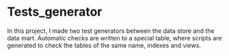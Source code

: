 # Tests_generator
In this project, I made two test generators between the data store and the data mart. Automatic checks are written to a special table, where scripts are generated to check the tables of the same name, indexes and views.
